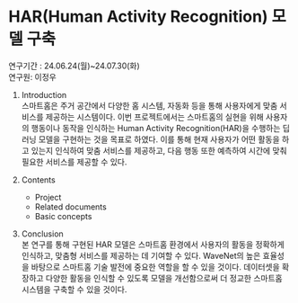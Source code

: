 # HAR(Human Activity Recognition) 모델 구축
연구기간 : 24.06.24(월)~24.07.30(화)<br>
연구원: 이정우

1. Introduction <br/>
   스마트홈은 주거 공간에서 다양한 홈 시스템, 자동화 등을 통해 사용자에게 맞춤 서비스를 제공하는 시스템이다.
   이번 프로젝트에서는 스마트홈의 실현을 위해 사용자의 행동이나 동작을 인식하는 Human Activity Recognition(HAR)을 수행하는 딥러닝 모델을 구현하는 것을 목표로 하였다.
   이를 통해 현재 사용자가 어떤 활동을 하고 있는지 인식하여 맞춤 서비스를 제공하고, 다음 행동 또한 예측하여 시간에 맞춰 필요한 서비스를 제공할 수 있다.

3. Contents
   - Project
   - Related documents
   - Basic concepts

4. Conclusion <br/>
   본 연구를 통해 구현된 HAR 모델은 스마트홈 환경에서 사용자의 활동을 정확하게 인식하고, 맞춤형 서비스를 제공하는 데 기여할 수 있다.
   WaveNet의 높은 효율성을 바탕으로 스마트홈 기술 발전에 중요한 역할을 할 수 있을 것이다.
   데이터셋을 확장하고 다양한 활동을 인식할 수 있도록 모델을 개선함으로써 더 정교한 스마트홈 시스템을 구축할 수 있을 것이다.
